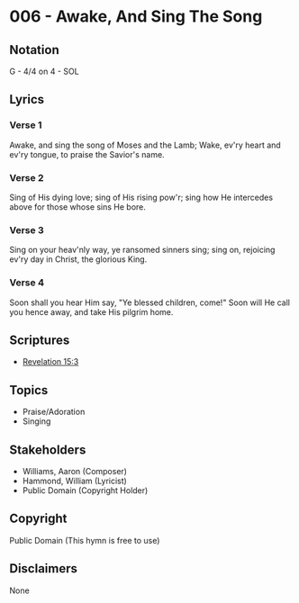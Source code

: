 # 006 - Awake, And Sing The Song

## Notation

G - 4/4 on 4 - SOL

## Lyrics

### Verse 1

Awake, and sing the song of Moses and the Lamb; Wake, ev'ry heart and ev'ry tongue, to praise the Savior's name.

### Verse 2

Sing of His dying love; sing of His rising pow'r; sing how He intercedes above for those whose sins He bore.

### Verse 3

Sing on your heav'nly way, ye ransomed sinners sing; sing on, rejoicing ev'ry day in Christ, the glorious King.

### Verse 4

Soon shall you hear Him say, "Ye blessed children, come!" Soon will He call you hence away, and take His pilgrim home.


## Scriptures

- [Revelation 15:3](https://www.biblegateway.com/passage/?search=Revelation%2015%3A3)

## Topics

- Praise/Adoration
- Singing

## Stakeholders

- Williams, Aaron (Composer)
- Hammond, William (Lyricist)
- Public Domain (Copyright Holder)

## Copyright

Public Domain
(This hymn is free to use)

## Disclaimers

None

